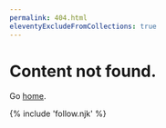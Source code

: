 ```yaml
---
permalink: 404.html
eleventyExcludeFromCollections: true
---
```


# Content not found.

Go <a href="/">home</a>.

{% include 'follow.njk' %}
